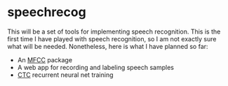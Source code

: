 # speechrecog

This will be a set of tools for implementing speech recognition. This is the first time I have played with speech recognition, so I am not exactly sure what will be needed. Nonetheless, here is what I have planned so far:

 * An [MFCC](https://en.wikipedia.org/wiki/Mel-frequency_cepstrum) package
 * A web app for recording and labeling speech samples
 * [CTC](http://goo.gl/gyisy9) recurrent neural net training
